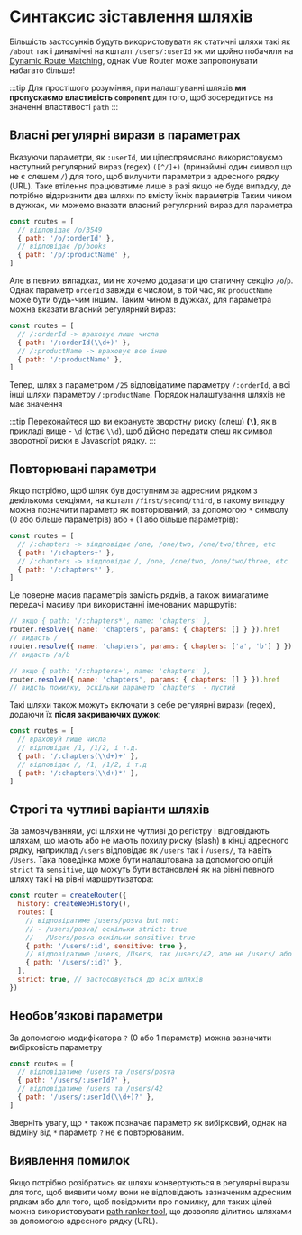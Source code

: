 # Синтаксис зіставлення шляхів

<VueSchoolLink
  href="https://vueschool.io/lessons/vue-router-4-advanced-routes-matching-syntax"
  title="Learn how to use advanced route routes' matching syntax"
/>

Більшість застосунків будуть використовувати як статичні шляхи такі як  `/about` так і динамічні на кшталт `/users/:userId` як ми щойно побачили на [Dynamic Route Matching](./dynamic-matching.md), однак Vue Router може запропонувати набагато більше!

:::tip
Для простішого розуміння, при налаштуванні шляхів **ми пропускаємо властивість `component`** для того, щоб зосередитись на значенні властивості `path`
:::

## Власні регулярні вирази в параметрах

Вказуючи параметри, як `:userId`, ми цілеспрямовано використовуємо наступний регулярний вираз (regex) `([^/]+)` (принаймні один символ що не є слешем `/`) для того, щоб вилучити параметри з адресного рядку (URL). Таке втілення працюватиме лише в разі якщо не буде випадку, де потрібно відзризнити два шляхи по вмісту їхніх параметрів
Таким чином в дужках, ми можемо вказати власний регулярний вираз для параметра
```js
const routes = [
  // відповідає /o/3549
  { path: '/o/:orderId' },
  // відповідає /p/books
  { path: '/p/:productName' },
]
```

Але в певних випадках, ми не хочемо додавати цю статичну секцію `/o`/`p`. Однак параметр `orderId` завжди є числом, в той час, як  `productName` може бути будь-чим іншим.
Таким чином в дужках, для параметра можна вказати власний регулярний вираз:

```js
const routes = [
  // /:orderId -> враховує лише числа
  { path: '/:orderId(\\d+)' },
  // /:productName -> враховує все інше
  { path: '/:productName' },
]
```

Тепер, шлях з параметром `/25` відповідатиме параметру `/:orderId`, а всі інші шляхи параметру `/:productName`. Порядок налаштування шляхів не має значення

:::tip
Переконайтеся що ви екрануєте зворотну риску (слеш) **(`\`)**, як в прикладі вище - `\d` (стає `\\d`), щоб дійсно передати слеш як символ зворотної риски в Javascript рядку.
:::

## Повторювані параметри 

Якщо потрібно, щоб шлях був доступним за адресним рядком з декількома секціями, на кшталт  `/first/second/third`, в такому випадку можна позначити параметр як повторюваний, 
за допомогою `*` символу (0 або більше параметрів) або `+` (1 або більше параметрів):

```js
const routes = [
  // /:chapters -> віпдповідає /one, /one/two, /one/two/three, etc
  { path: '/:chapters+' },
  // /:chapters -> віпдповідає /, /one, /one/two, /one/two/three, etc
  { path: '/:chapters*' },
]
```

Це поверне масив параметрів замість рядків, а також вимагатиме передачі масиву при використанні іменованих маршрутів:

```js
// якщо { path: '/:chapters*', name: 'chapters' },
router.resolve({ name: 'chapters', params: { chapters: [] } }).href
// видасть /
router.resolve({ name: 'chapters', params: { chapters: ['a', 'b'] } }).href
// видасть /a/b

// якщо { path: '/:chapters+', name: 'chapters' },
router.resolve({ name: 'chapters', params: { chapters: [] } }).href
// видсть помилку, оскільки параметр `chapters` - пустий
```

Такі шляхи також можуть включати в себе регулярні вирази (regex), додаючи їх **після закриваючих дужок**:
```js
const routes = [
  // враховуй лише числа
  // відповідає /1, /1/2, і т.д.
  { path: '/:chapters(\\d+)+' },
  // відповідає /, /1, /1/2, і т.д
  { path: '/:chapters(\\d+)*' },
]
```

## Строгі та чутливі варіанти шляхів


За замовчуванням, усі шляхи не чутливі до регістру і відповідають шляхам, що мають або не мають похилу риску (slash) в кінці адресного рядку, наприклад `/users` відповідає як `/users` так і `/users/`, та навіть `/Users`. 
Така поведінка може бути налаштована за допомогою опцій `strict` та `sensitive`, що можуть бути встановлені як на рівні певного шляху так і на рівні маршрутизатора:

```js
const router = createRouter({
  history: createWebHistory(),
  routes: [
    // відповідатиме /users/posva but not:
    // - /users/posva/ оскільки strict: true
    // - /Users/posva оскільки sensitive: true
    { path: '/users/:id', sensitive: true },
    // відповідатиме /users, /Users, так /users/42, але не /users/ або /users/42/
    { path: '/users/:id?' },
  ],
  strict: true, // застосовується до всіх шляхів
})
```

## Необовʼязкові параметри

За допомогою модифікатора `?` (0 або 1 параметр) можна зазначити вибірковість параметру

```js
const routes = [
  // відповідатиме /users та /users/posva
  { path: '/users/:userId?' },
  // відповідатиме /users та /users/42
  { path: '/users/:userId(\\d+)?' },
]
```
Зверніть увагу, що `*` також позначає параметр як вибірковий, однак на відміну від `*` параметр `?` не є повторюваним.

## Виявлення помилок

Якщо потрібно розібратись як шляхи конвертуються в регулярні вирази для того, щоб виявити чому вони не відповідають зазначеним адресним рядкам або для того, щоб повідомити про помилку,
для таких цілей можна використовувати [path ranker tool](https://paths.esm.dev/?p=AAMeJSyAwR4UbFDAFxAcAGAIJXMAAA..#), що дозволяє ділитись шляхами за допомогою адресного рядку (URL).
